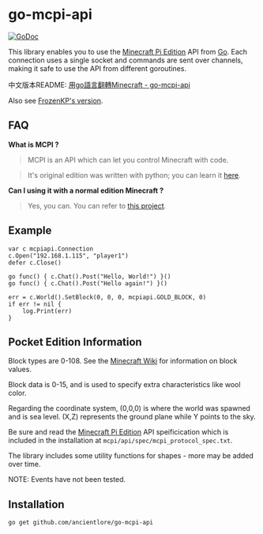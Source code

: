 go-mcpi-api
===========

[![GoDoc](https://godoc.org/github.com/ancientlore/go-mcpi-api?status.svg)](https://godoc.org/github.com/ancientlore/go-mcpi-api)

This library enables you to use the [Minecraft Pi Edition](http://pi.minecraft.net/) API from [Go](http://golang.org/). Each connection uses a single socket and commands are sent over channels, making it safe to use the API from different goroutines.

中文版本README: [用go語言翻轉Minecraft - go-mcpi-api](http://holacode.blogspot.tw/2016/08/go-gominecraft-go-mcpi-api.html)

Also see [FrozenKP's version](https://github.com/FrozenKP/go-mcpi-api).

## FAQ

**What is MCPI ?** 

> MCPI is an API which can let you control Minecraft with code.

> It's original edition was written with python; you can learn it [here](https://github.com/teachthenet/TeachCraft-Challenges).

**Can I using it with a normal edition Minecraft ?**

> Yes, you can. You can refer to [this project](https://github.com/teachthenet/TeachCraft-Server).

## Example

	var c mcpiapi.Connection
	c.Open("192.168.1.115", "player1")
	defer c.Close()

	go func() { c.Chat().Post("Hello, World!") }()
	go func() { c.Chat().Post("Hello again!") }()

	err = c.World().SetBlock(0, 0, 0, mcpiapi.GOLD_BLOCK, 0)
	if err != nil {
		log.Print(err)
	}

## Pocket Edition Information

Block types are 0-108. See the [Minecraft Wiki](http://www.minecraftwiki.net/wiki/Data_values_(Pocket_Edition)) for information on block values.

Block data is 0-15, and is used to specify extra characteristics like wool color.

Regarding the coordinate system, (0,0,0) is where the world was spawned and is sea level. (X,Z) represents the ground plane while Y points to the sky.

Be sure and read the [Minecraft Pi Edition](http://pi.minecraft.net/) API speificication which is included in the installation at `mcpi/api/spec/mcpi_protocol_spec.txt`.

The library includes some utility functions for shapes - more may be added over time.

NOTE: Events have not been tested.

## Installation

    go get github.com/ancientlore/go-mcpi-api
